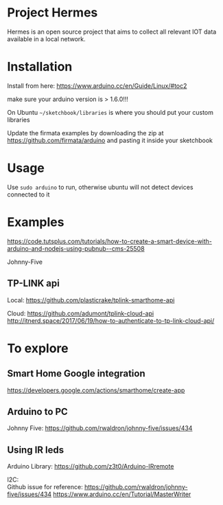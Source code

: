 # Project Hermes

Hermes is an open source project that aims to collect all relevant IOT data available in a local network.

# Installation

Install from here: https://www.arduino.cc/en/Guide/Linux/#toc2

make sure your arduino version is > 1.6.0!!!




On Ubuntu `~/sketchbook/libraries` is where you should put your custom libraries

Update the firmata examples by downloading the zip at https://github.com/firmata/arduino and pasting it inside your sketchbook




# Usage

Use `sudo arduino` to run, otherwise ubuntu will not detect devices connected to it

# Examples

https://code.tutsplus.com/tutorials/how-to-create-a-smart-device-with-arduino-and-nodejs-using-pubnub--cms-25508

Johnny-Five

## TP-LINK api
Local: https://github.com/plasticrake/tplink-smarthome-api

Cloud: https://github.com/adumont/tplink-cloud-api
http://itnerd.space/2017/06/19/how-to-authenticate-to-tp-link-cloud-api/

# To explore

## Smart Home Google integration
https://developers.google.com/actions/smarthome/create-app

## Arduino to PC
Johnny Five: https://github.com/rwaldron/johnny-five/issues/434

## Using IR leds
Arduino Library: https://github.com/z3t0/Arduino-IRremote

I2C:   
Github issue for reference: https://github.com/rwaldron/johnny-five/issues/434
https://www.arduino.cc/en/Tutorial/MasterWriter
